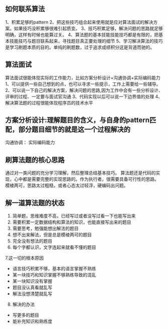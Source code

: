 ## 如何联系算法
1、积累足够的pattern
2、把这些技巧组合起来使用就是应对算法面试的解决方案。如果技巧没积累够很难引起质变。
3、技巧积累足够，解决问题的思路就足够明确，这样有时候也能算过关。
4、算法题的基本技能技能技巧都是有限的，把基本技能技巧与题目联系起来，寻找题目真正要处理的细节
5、学习解决算法的技巧是学习刷题本质的目的。单纯的刷题数，过于追求成绩积分这是背道而驰的。

## 算法面试
算法面试很能体现实际的工作能力，比如方案分析设计+沟通协调+实际编码能力
1、可以提供一些自己想到的点，也可以寻求一些提示，工作上需要给一些辅导。
2、可以说一下自己的解决方案，解决问题的思路,因为工作中会有一些分析设计、评审的过程、一定要与面试官沟通
3、代码实现以后可以说一下边界值的处理
4、解决算法题的过程很能体现程序员的技术水平

## 方案分析设计:理解题目的含义，与自身的pattern匹配，部分题目细节的就是这一个过程解决的
沟通协调：
实际编码能力

## 刷算法题的核心思路
通过对一类问题的充分学习理解，然后整理总结基本技巧。
算法题还是代码的实现，心中都是需要完整的实现思路的。作为执行者，很需要具备可行性的思路。
模棱两可，思路太过粗糙，或者心态太过轻浮，硬编码出问题。

## 解一道算法题的状态
1. 简单题，思维难度不高，已经写过或者没写过看一下也能写出来
2. 需要积累一定数据结构和算法的知识，也能直接写出来的题目
3. 需要思考，勉强能想出解法的题目
4. 想不出来解法，但是总是模棱两可的题目
5. 完全没有想法的题目
6. 每个字都认识，文字连起来就看不懂的题目

7.这一切的根本原因
- 语言技巧积累不够，基本的语言掌握不熟练 
- 某一块技巧和知识掌握不够熟练导致的混乱
- 某一块知识没有掌握
- 题目没认真看就乱写
- 解法没想清楚就乱写

8. 解决的办法
- 写更多的题目
- 能补充知识和熟练度
